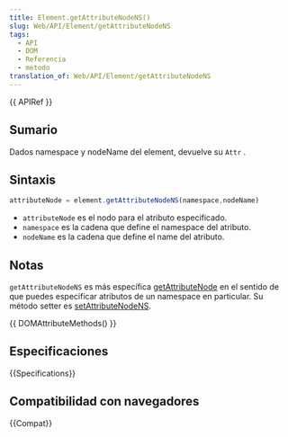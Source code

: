 ```yaml
---
title: Element.getAttributeNodeNS()
slug: Web/API/Element/getAttributeNodeNS
tags:
  - API
  - DOM
  - Referencia
  - metodo
translation_of: Web/API/Element/getAttributeNodeNS
---
```

{{ APIRef }}

## Sumario

Dados namespace y nodeName del element, devuelve su `Attr` .

## Sintaxis

```js
attributeNode = element.getAttributeNodeNS(namespace,nodeName)
```

- `attributeNode` es el nodo para el atributo especificado.
- `namespace` es la cadena que define el namespace del atributo.
- `nodeName` es la cadena que define el name del atributo.

## Notas

`getAttributeNodeNS` es más específica [getAttributeNode](en/DOM/element.getAttributeNode) en el sentido de que puedes especificar atributos de un namespace en particular. Su método setter es [setAttributeNodeNS](en/DOM/element.setAttributeNodeNS).

{{ DOMAttributeMethods() }}

## Especificaciones

{{Specifications}}

## Compatibilidad con navegadores

{{Compat}}
